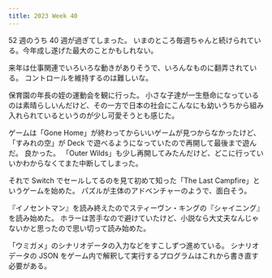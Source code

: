 ```yaml
---
title: 2023 Week 40
---
```


52 週のうち 40 週が過ぎてしまった。
いまのところ毎週ちゃんと続けられている。今年成し遂げた最大のことかもしれない。

来年は仕事関連でいろいろな動きがありそうで、いろんなものに翻弄されている。
コントロールを維持するのは難しいな。

保育園の年長の姪の運動会を観に行った。
小さな子達が一生懸命になっているのは素晴らしいんだけど、その一方で日本の社会にこんなにも幼いうちから組み入れられているというのが少し可愛そうとも感じた。

ゲームは「Gone Home」が終わってからいいゲームが見つからなかったけど、「すみれの空」が Deck で遊べるようになっていたので再開して最後まで遊んだ。
良かった。
「Outer Wilds」も少し再開してみたんだけど、どこに行っていいかわからなくてまた中断してしまった。

それで Switch でセールしてるのを見て初めて知った「The Last Campfire」というゲームを始めた。
パズルが主体のアドベンチャーのようで、面白そう。

『イノセントマン』を読み終えたのでスティーヴン・キングの『シャイニング』を読み始めた。
ホラーは苦手なので避けていたけど、小説なら大丈夫なんじゃないかと思ったので思い切って読み始めた。

「ウミガメ」のシナリオデータの入力などをすこしずつ進めている。
シナリオデータの JSON をゲーム内で解釈して実行するプログラムはこれから書き直す必要がある。

